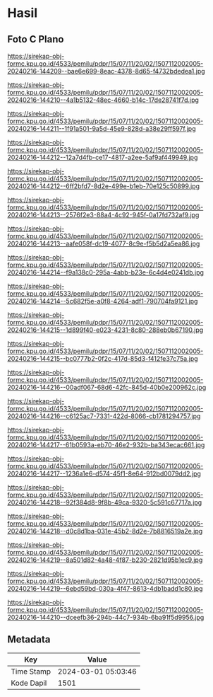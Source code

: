# Hasil

## Foto C Plano

https://sirekap-obj-formc.kpu.go.id/4533/pemilu/pdpr/15/07/11/20/02/1507112002005-20240216-144209--bae6e699-8eac-4378-8d65-f4732bdedea1.jpg

https://sirekap-obj-formc.kpu.go.id/4533/pemilu/pdpr/15/07/11/20/02/1507112002005-20240216-144210--4a1b5132-48ec-4660-b14c-17de28741f7d.jpg

https://sirekap-obj-formc.kpu.go.id/4533/pemilu/pdpr/15/07/11/20/02/1507112002005-20240216-144211--1f91a501-9a5d-45e9-828d-a38e29ff597f.jpg

https://sirekap-obj-formc.kpu.go.id/4533/pemilu/pdpr/15/07/11/20/02/1507112002005-20240216-144212--12a7d4fb-ce17-4817-a2ee-5af9af449949.jpg

https://sirekap-obj-formc.kpu.go.id/4533/pemilu/pdpr/15/07/11/20/02/1507112002005-20240216-144212--6ff2bfd7-8d2e-499e-b1eb-70e125c50899.jpg

https://sirekap-obj-formc.kpu.go.id/4533/pemilu/pdpr/15/07/11/20/02/1507112002005-20240216-144213--2576f2e3-88a4-4c92-945f-0a17fd732af9.jpg

https://sirekap-obj-formc.kpu.go.id/4533/pemilu/pdpr/15/07/11/20/02/1507112002005-20240216-144213--aafe058f-dc19-4077-8c9e-f5b5d2a5ea86.jpg

https://sirekap-obj-formc.kpu.go.id/4533/pemilu/pdpr/15/07/11/20/02/1507112002005-20240216-144214--f9a138c0-295a-4abb-b23e-6c4d4e0241db.jpg

https://sirekap-obj-formc.kpu.go.id/4533/pemilu/pdpr/15/07/11/20/02/1507112002005-20240216-144214--5c682f5e-a0f8-4264-adf1-790704fa9121.jpg

https://sirekap-obj-formc.kpu.go.id/4533/pemilu/pdpr/15/07/11/20/02/1507112002005-20240216-144215--1d899f40-e023-4231-8c80-288eb0b67190.jpg

https://sirekap-obj-formc.kpu.go.id/4533/pemilu/pdpr/15/07/11/20/02/1507112002005-20240216-144215--bc0777b2-0f2c-417d-85d3-f412fe37c75a.jpg

https://sirekap-obj-formc.kpu.go.id/4533/pemilu/pdpr/15/07/11/20/02/1507112002005-20240216-144216--00adf067-68d6-42fc-845d-40b0e200962c.jpg

https://sirekap-obj-formc.kpu.go.id/4533/pemilu/pdpr/15/07/11/20/02/1507112002005-20240216-144216--c6125ac7-7331-422d-8066-cb1781294757.jpg

https://sirekap-obj-formc.kpu.go.id/4533/pemilu/pdpr/15/07/11/20/02/1507112002005-20240216-144217--61b0593a-eb70-46e2-932b-ba343ecac661.jpg

https://sirekap-obj-formc.kpu.go.id/4533/pemilu/pdpr/15/07/11/20/02/1507112002005-20240216-144217--1236a1e6-d574-45f1-8e64-912bd0079dd2.jpg

https://sirekap-obj-formc.kpu.go.id/4533/pemilu/pdpr/15/07/11/20/02/1507112002005-20240216-144218--92f384d8-9f8b-49ca-9320-5c591c67717a.jpg

https://sirekap-obj-formc.kpu.go.id/4533/pemilu/pdpr/15/07/11/20/02/1507112002005-20240216-144218--d0c8d1ba-031e-45b2-8d2e-7b8816519a2e.jpg

https://sirekap-obj-formc.kpu.go.id/4533/pemilu/pdpr/15/07/11/20/02/1507112002005-20240216-144219--8a501d82-4a48-4f87-b230-2821d95b1ec9.jpg

https://sirekap-obj-formc.kpu.go.id/4533/pemilu/pdpr/15/07/11/20/02/1507112002005-20240216-144219--6ebd59bd-030a-4f47-8613-4db1badd1c80.jpg

https://sirekap-obj-formc.kpu.go.id/4533/pemilu/pdpr/15/07/11/20/02/1507112002005-20240216-144210--dceefb36-294b-44c7-934b-6ba91f5d9956.jpg


## Metadata

| Key        | Value               |
| ---------- | ------------------- |
| Time Stamp | 2024-03-01 05:03:46 |
| Kode Dapil | 1501                |



